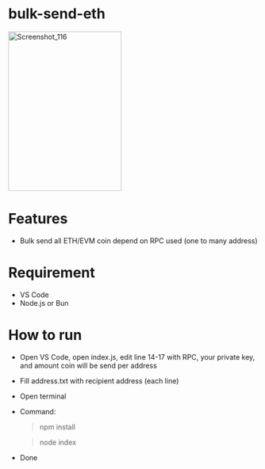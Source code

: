 # bulk-send-eth

<img width="228" height="322" alt="Screenshot_116" src="https://github.com/user-attachments/assets/e559eed7-3374-4c99-9557-f7493e85d52c" />

# Features
- Bulk send all ETH/EVM coin depend on RPC used (one to many address)

# Requirement
- VS Code
- Node.js or Bun

# How to run
- Open VS Code, open index.js, edit line 14-17 with RPC, your private key, and amount coin will be send per address
- Fill address.txt with recipient address (each line)
- Open terminal
- Command:
  > npm install

  > node index
- Done

